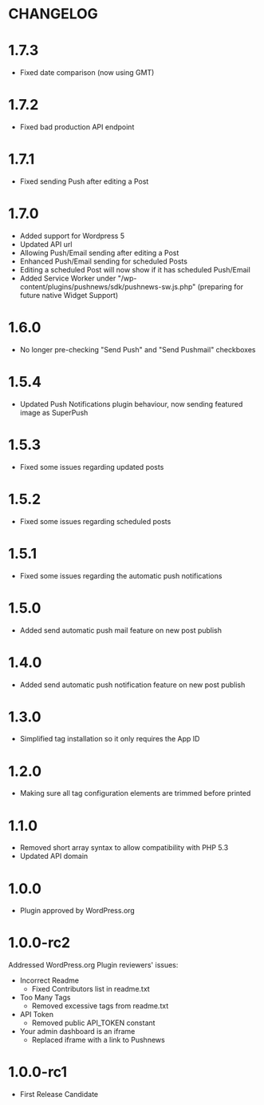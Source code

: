 CHANGELOG
=========

# 1.7.3
- Fixed date comparison (now using GMT)

# 1.7.2
- Fixed bad production API endpoint

# 1.7.1
- Fixed sending Push after editing a Post

# 1.7.0
- Added support for Wordpress 5
- Updated API url
- Allowing Push/Email sending after editing a Post
- Enhanced Push/Email sending for scheduled Posts
- Editing a scheduled Post will now show if it has scheduled Push/Email
- Added Service Worker under "/wp-content/plugins/pushnews/sdk/pushnews-sw.js.php" (preparing for future native Widget Support)

# 1.6.0
- No longer pre-checking "Send Push" and "Send Pushmail" checkboxes

# 1.5.4
- Updated Push Notifications plugin behaviour, now sending featured image as SuperPush

# 1.5.3
- Fixed some issues regarding updated posts

# 1.5.2
- Fixed some issues regarding scheduled posts

# 1.5.1
- Fixed some issues regarding the automatic push notifications

# 1.5.0
- Added send automatic push mail feature on new post publish

# 1.4.0

- Added send automatic push notification feature on new post publish

# 1.3.0

- Simplified tag installation so it only requires the App ID

# 1.2.0

- Making sure all tag configuration elements are trimmed before printed

# 1.1.0

- Removed short array syntax to allow compatibility with PHP 5.3
- Updated API domain

# 1.0.0

- Plugin approved by WordPress.org

# 1.0.0-rc2

Addressed WordPress.org Plugin reviewers' issues:

- Incorrect Readme
  - Fixed Contributors list in readme.txt
- Too Many Tags
  - Removed excessive tags from readme.txt
- API Token
  - Removed public API_TOKEN constant
- Your admin dashboard is an iframe
  - Replaced iframe with a link to Pushnews

# 1.0.0-rc1

- First Release Candidate